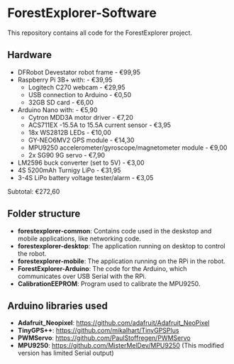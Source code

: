 # ForestExplorer-Software
This repository contains all code for the ForestExplorer project.

## Hardware
* DFRobot Devestator robot frame - €99,95
* Raspberry Pi 3B+ with: - €39,95
  * Logitech C270 webcam - €29,95
  * USB connection to Arduino - €0,50
  * 32GB SD card - €6,00
* Arduino Nano with: - €5,90
  * Cytron MDD3A motor driver - €7,20
  * ACS711EX -15.5A to 15.5A current sensor - €3,95
  * 18x WS2812B LEDs - €10,00
  * GY-NEO6MV2 GPS module - €14,30
  * MPU9250 accelerometer/gyroscope/magnetometer module - €9,00
  * 2x SG90 9G servo - €7,90
* LM2596 buck converter (set to 5V) - €3,00
* 4S 5200mAh Turnigy LiPo - €31,95
* 3-4S LiPo battery voltage tester/alarm - €3,05

Subtotal: €272,60

## Folder structure
* **forestexplorer-common**: Contains code used in the deskstop and mobile applications, like networking code.
* **forestexplorer-desktop**: The application running on desktop to control the robot.
* **forestexplorer-mobile**: The application running on the RPi in the robot.
* **ForestExplorer-Arduino**: The code for the Arduino, which communicates over USB Serial with the RPi.
* **CalibrationEEPROM**: Program used to calibrate the MPU9250.

## Arduino libraries used
* **Adafruit_Neopixel**: https://github.com/adafruit/Adafruit_NeoPixel
* **TinyGPS++**: https://github.com/mikalhart/TinyGPSPlus
* **PWMServo**: https://github.com/PaulStoffregen/PWMServo
* **MPU9250**: https://github.com/MisterMelDev/MPU9250 (This modified version has limited Serial output)